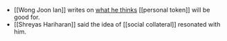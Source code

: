 - [[Wong Joon Ian]] writes on [what he thinks](http://joonian.media/what-personal-tokens-are-useful-for/) [[personal token]] will be good for.
- [[Shreyas Hariharan]] said the idea of [[social collateral]] resonated with him.
